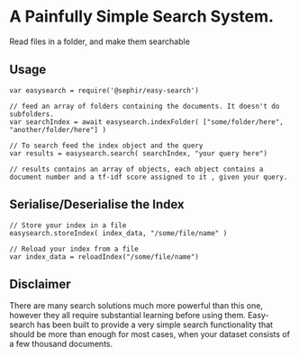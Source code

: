 # A Painfully Simple Search System.

Read files in a folder, and make them searchable


## Usage
```{js}
var easysearch = require('@sephir/easy-search')

// feed an array of folders containing the documents. It doesn't do subfolders.
var searchIndex = await easysearch.indexFolder( ["some/folder/here", "another/folder/here"] )

// To search feed the index object and the query
var results = easysearch.search( searchIndex, "your query here")

// results contains an array of objects, each object contains a document number and a tf-idf score assigned to it , given your query.
```

## Serialise/Deserialise the Index

```{js}
// Store your index in a file
easysearch.storeIndex( index_data, "/some/file/name" )

// Reload your index from a file 
var index_data = reloadIndex("/some/file/name")
```


## Disclaimer

There are many search solutions much more powerful than this one, however they all require substantial learning before using them. Easy-search has been built to provide a very simple search functionality that should be more than enough for most cases, when your dataset consists of a few thousand documents.
